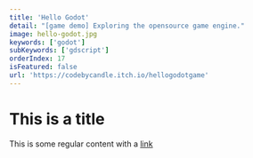 ```yaml
---
title: 'Hello Godot'
detail: "[game demo] Exploring the opensource game engine."
image: hello-godot.jpg
keywords: ['godot']
subKeywords: ['gdscript']
orderIndex: 17
isFeatured: false
url: 'https://codebycandle.itch.io/hellogodotgame'
---
```


# This is a title

This is some regular content with a [link](https://google.com)